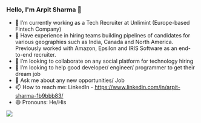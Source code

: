 ### Hello, I'm Arpit Sharma 👋

- 🔭 I’m currently working as a Tech Recruiter at Unlimint (Europe-based Fintech Company) 
- 🌱 Have experience in hiring teams building pipelines of candidates for various geographies such as India, Canada and North America. Previously worked with Amazon, Epsilon and IRIS Software as an end-to-end recruiter.
- 👯 I’m looking to collaborate on any social platform for technology hiring
- 🤔 I’m looking to help good developer/ engineer/ programmer to get their dream job
- 💬 Ask me about any new opportunities/ Job
- 📫 How to reach me: LinkedIn - https://www.linkedin.com/in/arpit-sharma-1b9bbb83/
- 😄 Pronouns: He/His

<img src="https://github-readme-stats.vercel.app/api?username=arpitsharma1&&show_icons=true&title_color=ffffff&icon_color=bb2acf&text_color=daf7dc&bg_color=151515">
